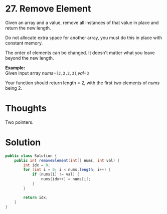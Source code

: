 # 27. Remove Element

Given an array and a value, remove all instances of that value in place and return the new length.

Do not allocate extra space for another array, you must do this in place with constant memory.

The order of elements can be changed. It doesn't matter what you leave beyond the new length.

**Example:**  
Given input array _nums_=`[3,2,2,3]`,_val_=`3`

Your function should return length = 2, with the first two elements of _nums_ being 2.

# Thoughts

Two pointers.

# Solution

```java
public class Solution {
    public int removeElement(int[] nums, int val) {
        int idx = 0;
        for (int i = 0; i < nums.length; i++) {
            if (nums[i] != val) {
                nums[idx++] = nums[i];
            }
        }

        return idx;
    }
}
```



